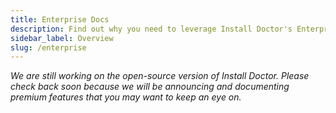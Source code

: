 ```yaml
---
title: Enterprise Docs
description: Find out why you need to leverage Install Doctor's Enterprise services to poise your business for success. Learn about the various services offered to Enterprise clients.
sidebar_label: Overview
slug: /enterprise
---
```


*We are still working on the open-source version of Install Doctor. Please check back soon because we will be announcing and documenting premium features that you may want to keep an eye on.*